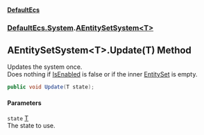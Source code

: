 #### [DefaultEcs](index.md 'index')
### [DefaultEcs.System](index.md#DefaultEcs_System 'DefaultEcs.System').[AEntitySetSystem&lt;T&gt;](AEntitySetSystem_T_.md 'DefaultEcs.System.AEntitySetSystem&lt;T&gt;')
## AEntitySetSystem&lt;T&gt;.Update(T) Method
Updates the system once.  
Does nothing if [IsEnabled](AEntitySetSystem_T__IsEnabled.md 'DefaultEcs.System.AEntitySetSystem&lt;T&gt;.IsEnabled') is false or if the inner [EntitySet](EntitySet.md 'DefaultEcs.EntitySet') is empty.  
```csharp
public void Update(T state);
```
#### Parameters
<a name='DefaultEcs_System_AEntitySetSystem_T__Update(T)_state'></a>
`state` [T](AEntitySetSystem_T_.md#DefaultEcs_System_AEntitySetSystem_T__T 'DefaultEcs.System.AEntitySetSystem&lt;T&gt;.T')  
The state to use.
  
